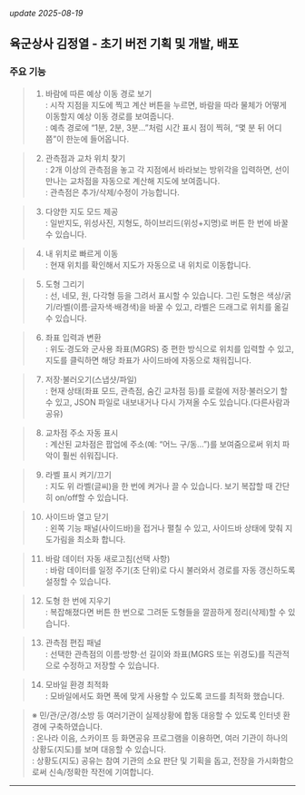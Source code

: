 _update 2025-08-19_


## 육군상사 김정열 - 초기 버전 기획 및 개발, 배포

### 주요 기능

>	1. 바람에 따른 예상 이동 경로 보기    
		   : 시작 지점을 지도에 찍고 계산 버튼을 누르면, 바람을 따라 물체가 어떻게 이동할지 예상 이동 경로를 보여줍니다.    
		   : 예측 경로에 “1분, 2분, 3분…”처럼 시간 표시 점이 찍혀, “몇 분 뒤 어디쯤”이 한눈에 들어옵니다.    

>	2. 관측점과 교차 위치 찾기    
		   : 2개 이상의 관측점을 놓고 각 지점에서 바라보는 방위각을 입력하면, 선이 만나는 교차점을 자동으로 계산해 지도에 보여줍니다.    
		   : 관측점은 추가/삭제/수정이 가능합니다.    

>	3. 다양한 지도 모드 제공    
		   : 일반지도, 위성사진, 지형도, 하이브리드(위성+지명)로 버튼 한 번에 바꿀 수 있습니다.    

>	4. 내 위치로 빠르게 이동    
		   : 현재 위치를 확인해서 지도가 자동으로 내 위치로 이동합니다.    

>	5. 도형 그리기    
		   : 선, 네모, 원, 다각형 등을 그려서 표시할 수 있습니다. 그린 도형은 색상/굵기/라벨(이름·글자색·배경색)을 바꿀 수 있고, 라벨은 드래그로 위치를 옮길 수 있습니다.    

>	6. 좌표 입력과 변환    
		   : 위도·경도와 군사용 좌표(MGRS) 중 편한 방식으로 위치를 입력할 수 있고, 지도를 클릭하면 해당 좌표가 사이드바에 자동으로 채워집니다.    

>	7. 저장·불러오기(스냅샷/파일)    
		   : 현재 상태(좌표 모드, 관측점, 숨긴 교차점 등)를 로컬에 저장·불러오기 할 수 있고, JSON 파일로 내보내거나 다시 가져올 수도 있습니다.(다른사람과 공유)    

>	8. 교차점 주소 자동 표시    
		   : 계산된 교차점은 팝업에 주소(예: “어느 구/동…”)를 보여줌으로써 위치 파악이 훨씬 쉬워집니다.    

>	9. 라벨 표시 켜기/끄기    
		   : 지도 위 라벨(글씨)을 한 번에 켜거나 끌 수 있습니다. 보기 복잡할 때 간단히 on/off할 수 있습니다.    

>	10. 사이드바 열고 닫기    
		   : 왼쪽 기능 패널(사이드바)을 접거나 펼칠 수 있고, 사이드바 상태에 맞춰 지도가림을 최소화 합니다.    

>	11. 바람 데이터 자동 새로고침(선택 사항)    
		   : 바람 데이터를 일정 주기(초 단위)로 다시 불러와서 경로를 자동 갱신하도록 설정할 수 있습니다.    

>	12. 도형 한 번에 지우기    
		   : 복잡해졌다면 버튼 한 번으로 그려둔 도형들을 깔끔하게 정리(삭제)할 수 있습니다.    

>	13. 관측점 편집 패널    
		   : 선택한 관측점의 이름·방향·선 길이와 좌표(MGRS 또는 위경도)를 직관적으로 수정하고 저장할 수 있습니다.    

>	14. 모바일 환경 최적화    
		   : 모바일에서도 화면 폭에 맞게 사용할 수 있도록 코드를 최적화 했습니다.    

>	※ 민/관/군/경/소방 등 여러기관이 실제상황에 합동 대응할 수 있도록 인터넷 환경에 구축하였습니다.    
		   : 온나라 이음, 스카이프 등 화면공유 프로그램을 이용하면, 여러 기관이 하나의 상황도(지도)를 보며 대응할 수 있습니다.    
		   : 상황도(지도) 공유는 참여 기관의 소요 판단 및 기획을 돕고, 전장을 가시화함으로써 신속/정확한 작전에 기여합니다.    
------------
